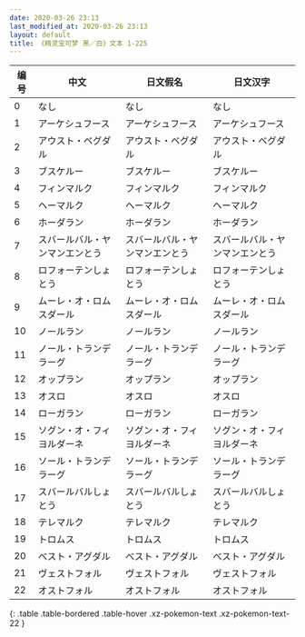 ```yaml
---
date: 2020-03-26 23:13
last_modified_at: 2020-03-26 23:13
layout: default
title: 《精灵宝可梦 黑／白》文本 1-225
---
```

| 编号 | 中文 | 日文假名 | 日文汉字 |
| ---- | ---- | ---- | --- |
| 0 | なし | なし | なし |
| 1 | アーケシュフース | アーケシュフース | アーケシュフース |
| 2 | アウスト・ベグダル | アウスト・ベグダル | アウスト・ベグダル |
| 3 | ブスケルー | ブスケルー | ブスケルー |
| 4 | フィンマルク | フィンマルク | フィンマルク |
| 5 | ヘーマルク | ヘーマルク | ヘーマルク |
| 6 | ホーダラン | ホーダラン | ホーダラン |
| 7 | スバールバル・ヤンマンエンとう | スバールバル・ヤンマンエンとう | スバールバル・ヤンマンエンとう |
| 8 | ロフォーテンしょとう | ロフォーテンしょとう | ロフォーテンしょとう |
| 9 | ムーレ・オ・ロムスダール | ムーレ・オ・ロムスダール | ムーレ・オ・ロムスダール |
| 10 | ノールラン | ノールラン | ノールラン |
| 11 | ノール・トランデラーグ | ノール・トランデラーグ | ノール・トランデラーグ |
| 12 | オップラン | オップラン | オップラン |
| 13 | オスロ | オスロ | オスロ |
| 14 | ローガラン | ローガラン | ローガラン |
| 15 | ソグン・オ・フィヨルダーネ | ソグン・オ・フィヨルダーネ | ソグン・オ・フィヨルダーネ |
| 16 | ソール・トランデラーグ | ソール・トランデラーグ | ソール・トランデラーグ |
| 17 | スバールバルしょとう | スバールバルしょとう | スバールバルしょとう |
| 18 | テレマルク | テレマルク | テレマルク |
| 19 | トロムス | トロムス | トロムス |
| 20 | べスト・アグダル | べスト・アグダル | べスト・アグダル |
| 21 | ヴェストフォル | ヴェストフォル | ヴェストフォル |
| 22 | オストフォル | オストフォル | オストフォル |
{: .table .table-bordered .table-hover .xz-pokemon-text .xz-pokemon-text-22 }